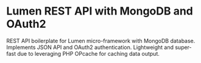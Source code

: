 # Lumen REST API with MongoDB and OAuth2
REST API boilerplate for Lumen micro-framework with MongoDB database. 
Implements JSON API and OAuth2 authentication.
Lightweight and super-fast due to leveraging PHP OPcache for caching data output.


